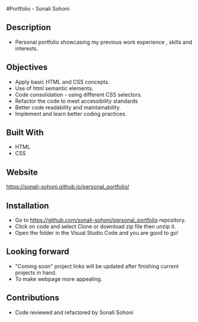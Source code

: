 #Portfolio - Sonali Sohoni

## Description
* Personal portfolio showcasing my previous work experience , skills and interests.

## Objectives
* Apply basic HTML and CSS concepts.
* Use of html semantic elements.
* Code consolidation - using different CSS selectors.
* Refactor the code to meet accessibility standards
* Better code readability and maintainability.
* Implement and learn better coding practices.  

## Built With
* HTML
* CSS

## Website 
https://sonali-sohoni.github.io/personal_portfolio/

## Installation
* Go to https://github.com/sonali-sohoni/personal_portfolio repository.
* Click on code and select Clone or download zip file then unzip it.
* Open the folder in the Visual Studio Code and you are good to go!

## Looking forward
* "Coming soon" project links will be updated after finishing current projects in hand.
* To make webpage more appealing.
   
## Contributions
* Code reviewed and refactored by Sonali Sohoni





